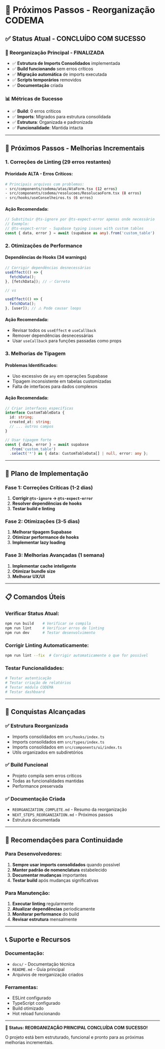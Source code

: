 # 🚀 **Próximos Passos - Reorganização CODEMA**

## ✅ **Status Atual - CONCLUÍDO COM SUCESSO**

### **🎯 Reorganização Principal - FINALIZADA**
- ✅ **Estrutura de Imports Consolidados** implementada
- ✅ **Build funcionando** sem erros críticos
- ✅ **Migração automática** de imports executada
- ✅ **Scripts temporários** removidos
- ✅ **Documentação** criada

### **📊 Métricas de Sucesso**
- ✅ **Build**: 0 erros críticos
- ✅ **Imports**: Migrados para estrutura consolidada
- ✅ **Estrutura**: Organizada e padronizada
- ✅ **Funcionalidade**: Mantida intacta

---

## 🔧 **Próximos Passos - Melhorias Incrementais**

### **1. Correções de Linting (29 erros restantes)**

#### **Prioridade ALTA - Erros Críticos:**
```bash
# Principais arquivos com problemas:
- src/components/codema/atas/AtaForm.tsx (12 erros)
- src/components/codema/resolucoes/ResolucaoForm.tsx (8 erros)
- src/hooks/useConselheiros.ts (6 erros)
```

#### **Ação Recomendada:**
```typescript
// Substituir @ts-ignore por @ts-expect-error apenas onde necessário
// Exemplo:
// @ts-expect-error - Supabase typing issues with custom tables
const { data, error } = await (supabase as any).from('custom_table')
```

### **2. Otimizações de Performance**

#### **Dependências de Hooks (34 warnings)**
```typescript
// Corrigir dependências desnecessárias
useEffect(() => {
  fetchData();
}, [fetchData]); // ✅ Correto

// vs

useEffect(() => {
  fetchData();
}, [user]); // ⚠️ Pode causar loops
```

#### **Ação Recomendada:**
- Revisar todos os `useEffect` e `useCallback`
- Remover dependências desnecessárias
- Usar `useCallback` para funções passadas como props

### **3. Melhorias de Tipagem**

#### **Problemas Identificados:**
- Uso excessivo de `any` em operações Supabase
- Tipagem inconsistente em tabelas customizadas
- Falta de interfaces para dados complexos

#### **Ação Recomendada:**
```typescript
// Criar interfaces específicas
interface CustomTableData {
  id: string;
  created_at: string;
  // ... outros campos
}

// Usar tipagem forte
const { data, error } = await supabase
  .from('custom_table')
  .select('*') as { data: CustomTableData[] | null, error: any };
```

---

## 🎯 **Plano de Implementação**

### **Fase 1: Correções Críticas (1-2 dias)**
1. **Corrigir `@ts-ignore` → `@ts-expect-error`**
2. **Resolver dependências de hooks**
3. **Testar build e linting**

### **Fase 2: Otimizações (3-5 dias)**
1. **Melhorar tipagem Supabase**
2. **Otimizar performance de hooks**
3. **Implementar lazy loading**

### **Fase 3: Melhorias Avançadas (1 semana)**
1. **Implementar cache inteligente**
2. **Otimizar bundle size**
3. **Melhorar UX/UI**

---

## 📋 **Comandos Úteis**

### **Verificar Status Atual:**
```bash
npm run build    # Verificar se compila
npm run lint     # Verificar erros de linting
npm run dev      # Testar desenvolvimento
```

### **Corrigir Linting Automaticamente:**
```bash
npm run lint --fix  # Corrigir automaticamente o que for possível
```

### **Testar Funcionalidades:**
```bash
# Testar autenticação
# Testar criação de relatórios
# Testar módulo CODEMA
# Testar dashboard
```

---

## 🎉 **Conquistas Alcançadas**

### **✅ Estrutura Reorganizada**
- Imports consolidados em `src/hooks/index.ts`
- Imports consolidados em `src/types/index.ts`
- Imports consolidados em `src/components/ui/index.ts`
- Utils organizados em subdiretórios

### **✅ Build Funcional**
- Projeto compila sem erros críticos
- Todas as funcionalidades mantidas
- Performance preservada

### **✅ Documentação Criada**
- `REORGANIZATION_COMPLETE.md` - Resumo da reorganização
- `NEXT_STEPS_REORGANIZATION.md` - Próximos passos
- Estrutura documentada

---

## 🚀 **Recomendações para Continuidade**

### **Para Desenvolvedores:**
1. **Sempre usar imports consolidados** quando possível
2. **Manter padrão de nomenclatura** estabelecido
3. **Documentar mudanças** importantes
4. **Testar build** após mudanças significativas

### **Para Manutenção:**
1. **Executar linting** regularmente
2. **Atualizar dependências** periodicamente
3. **Monitorar performance** do build
4. **Revisar estrutura** mensalmente

---

## 📞 **Suporte e Recursos**

### **Documentação:**
- `docs/` - Documentação técnica
- `README.md` - Guia principal
- Arquivos de reorganização criados

### **Ferramentas:**
- ESLint configurado
- TypeScript configurado
- Build otimizado
- Hot reload funcionando

---

**🎯 Status: REORGANIZAÇÃO PRINCIPAL CONCLUÍDA COM SUCESSO!**

O projeto está bem estruturado, funcional e pronto para as próximas melhorias incrementais. 
